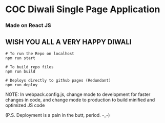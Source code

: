 # COC Diwali Single Page Application
### Made on React JS

## WISH YOU ALL A VERY HAPPY DIWALI

```
# To run the Repo on localhost
npm run start

# To build repo files
npm run build

# Deploys directly to github pages (Redundant)
npm run deploy
```


NOTE: In webpack.config.js, change mode to development for faster changes in code,
and change mode to production to build minified and optimized JS code

(P.S. Deployment is a pain in the butt, period. -_-)